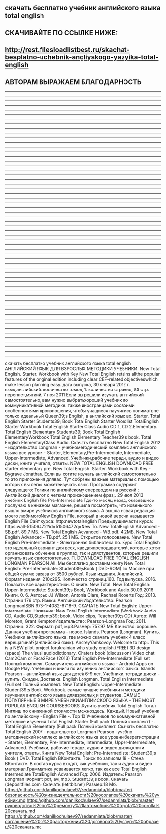 скачать бесплатно учебник английского языка total english
--------------------------------------------------
СКАЧИВАЙТЕ ПО ССЫЛКЕ НИЖЕ:
--------------------------------------------------
http://rest.filesloadlistbest.ru/skachat-besplatno-uchebnik-angliyskogo-yazyika-total-english
--------------------------------------------------
АВТОРАМ ВЫРАЖАЕМ БЛАГОДАРНОСТЬ
--------------------------------------------------
--------------------------------------------------
--------------------------------------------------
--------------------------------------------------
--------------------------------------------------
--------------------------------------------------
--------------------------------------------------
--------------------------------------------------
--------------------------------------------------
--------------------------------------------------
--------------------------------------------------
--------------------------------------------------
--------------------------------------------------
--------------------------------------------------
--------------------------------------------------
--------------------------------------------------
--------------------------------------------------
--------------------------------------------------
--------------------------------------------------
--------------------------------------------------
--------------------------------------------------
--------------------------------------------------
--------------------------------------------------
--------------------------------------------------
--------------------------------------------------
--------------------------------------------------
--------------------------------------------------
--------------------------------------------------
--------------------------------------------------
--------------------------------------------------
--------------------------------------------------
--------------------------------------------------
--------------------------------------------------
--------------------------------------------------
--------------------------------------------------
--------------------------------------------------
--------------------------------------------------
--------------------------------------------------
--------------------------------------------------
--------------------------------------------------
--------------------------------------------------
--------------------------------------------------
--------------------------------------------------
--------------------------------------------------
--------------------------------------------------
--------------------------------------------------
--------------------------------------------------
--------------------------------------------------
--------------------------------------------------
--------------------------------------------------
--------------------------------------------------
--------------------------------------------------
--------------------------------------------------
--------------------------------------------------
--------------------------------------------------
--------------------------------------------------
--------------------------------------------------
--------------------------------------------------
--------------------------------------------------
скачать бесплатно учебник английского языка total english АНГЛИЙСКИЙ ЯЗЫК ДЛЯ ВЗРОСЛЫХ МЕТОДИКИ УЧЕБНИКИ. New Total English. Starter. Workbook with Key  New Total English retains allthe popular features of the original edition including clear CEF-related objectiveswhich make lesson planning easy.  дата выпуска, 30 января 2012 г. язык,английский. количество томов, 1. количество страниц, 85 стр. переплет,мягкий. 7 ноя 2011  Если вы решили изучать английский самостоятельно, вам нужно выбратьхороший учебник по коммуникативной методике.  также иностранцами сосвоими особенностями произношения, чтобы учащиеся научились пониматьне только идеальный Queen39;s English, а английский язык во. Starter. Total English Starter Students39; Book Total English Starter Wordlist TotalEnglish Starter Workbook Total English Starter Class Audio CD 1, CD 2.Elementary. Total English Elementary Students39; Book Total English ElementaryWorkbook Total English Elementary Teacher39;s book. Total English ElementaryClass Audio. Скачать бесплатно New Total English 2012 - издательство Longman - учебнометодический комплекс английского языка все уровни - Starter, Elementary,Pre-Intermediate, Intermediate, Upper-Intermediate, Advanced. Учебники,рабочие теради, аудио и видео диски, книги учителя, ответы. NEW TOTAL ENGLISH DOWNLOAD FREE starter elementary pre. New Total English. Starter. Workbook with Key - Bygrave Jonathan. Если вы хотите изучать английский самостоятельно то это приложения длявас. Тут собраны важные материалы с помощью которых вы легко можетеизучать язык. Программа содержит следующего: Топики по английскому спереводом на русский ; Английский диалог с четким произношением фраз;. 29 июл 2013  учебник English File Pre-Intermediate Где-то месяц назад, оказавшись послучаю в книжном магазине, решила посмотреть, что новенького вышло вмире учебников английского языка. А вышла новая редакция моего любимогоNew English File, который в новой версии называется English File
Сайт курса: http:newtotalenglish  Предыдущиечасти курса: https:wall-51506472?id=51506472q=New To. New TotalEnglish Advanced - SB.pdf. 89.7 МБ. New Total English Advanced - WB.pdf. 4.2МБ. New Total English Advanced - TB.pdf. 25.1 МБ. Открытое голосование. New Total English Pre-intermediate - Электронная библиотека по. Курс Total English  это идеальный вариант для всех, как дляпреподавателей, которые хотят организовать обучение в группах, так и длястудентов, которые решили изучать язык самостоятельно. П. DOWNLOAD FREE TOTAL ENGLISH LONGMAN PEARSON All. Мы бесплатно доставим книгу New Total English: Pre-Intermediate: Student39;sBook ( DVD-ROM) по Москве при общей сумме заказа от 3500 рублей. Язык издания. Английский. Формат издания. 210x295. Количество страниц.160. Год выпуска. 2016. Показать все характеристики. О книге. New Total. New Total English: Upper-Intermediate: Student39;s Book, Workbook and Audio.30.09.2016  Книги. 0. 6. Авторы: JJ Wilson, Antonia Clare, Rachael Roberts Год: 2013. Страниц 176 стр. Языки: Английский Издательство: Pearson LongmanISBN 978-1-4082-6718-9. СКАЧАТЬ New Total English: Upper-Intermediate. Название: New Total English Intermediate (Workbook  Audio CD, Audio CD,Students39; book, Video clips, Teacher39;s CD) Автор: Will Moreton, Grant KemptonИздательство: Pearson-Longman Год: 2011. Страниц: 322. Формат: pdf, мр3.Размер: 757.97 МБ Качество: хорошее. Данная учебная программа - новое. Islands. Pearson (Longman). Купить. Учебники английского языка. где можно скачать учебник 4 класс верещагина!?(английский язык). AndreyYamkovoy. Welcome to http:. This is a NEW pilot-project forukrainian who study english.(FREE) 3D design (space) The visual  audiodictionary. Chaters book (discussion) Video chat Cam2Cam or Face2Face (2013)
Total English Pre-Intermediate (Full set  Полный комплект. Самоучитель английского языка - Android Apps on Google Play. Учебники и книги по изучению английского языка. Islands Pearson - английский язык для детей 6-9 лет. Учебники, тетради,диски - купить. Скидки. Доставка. English Longman. Total English Intermediate (Full set  Полный комплект. New Total English: Upper-Intermediate: Student39;s Book, Workbook. самые лучшие учебники и методики изучения английского языка длявзрослых и студентов.  САМЫЕ ПОПУЛЯРНЫЕ В МИРЕ УЧЕБНИКИАНГЛИЙСКОГО ЯЗЫКА - THE MOST POPULAR ENGLISH COURSEBOOKS .Купить учебник Total English Тотал Инглиш по сниженной стоимости можноздесь. Каждый. Новый учебник по английскому - English File -. Top 10 Учебников по коммуникативной методике изучения
Total English Starter (Full pack  Полный комплект) -. Total English Elementary (Full pack  Полный комплект. Скачать бесплатно Total English 2007 - издательство Longman Pearson -учебно методический комплекс английского языка все уровни безрегистрации - Starter, Elementary, Pre-Intermediate, Intermediate, Upper-Intermediate, Advanced. Учебники, рабочие теради, аудио и видео диски,книги учителя, ответы. Книга New Total English: Pre-Intermediate: Student39;s Book ( DVD. Total English  ВКонтакте. Поиск по записям 18 - Стена  ВКонтакте. В состав курса входят, как учебники, так и аудио и видео материал.Грамматика усваивается легко, так как все  Total English Intermediate  TotalEnglish Advanced Год: 2006. Издатель: Pearson Longman Формат: pdf, avi,mp3. Student39;s book. Скачать (depositfiles.com)  Скачать (letitbit.net) Размер:18 Мб.
https://github.com/danilkochulaev97/sedanmiata/blob/master/безопасность%20жизнедеятельности%20косолапов%20скачать%20учебник.md
https://github.com/danilkochulaev97/sedanmiata/blob/master/руководство%20по%20ремонту%20автомобиля%20toyota%20corolla%20скачать.md
https://github.com/danilkochulaev97/sedanmiata/blob/master/соглашение%20о%20расторжении%20договора%20услуги%20образец%20скачать.md